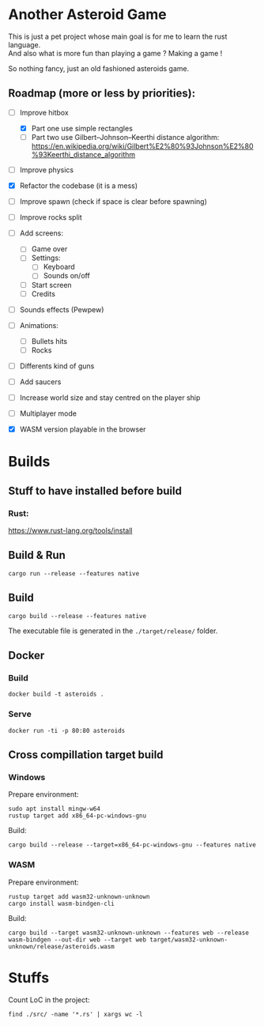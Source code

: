 # Another Asteroid Game
This is just a pet project whose main goal is for me to learn the rust language.  
And also what is more fun than playing a game ? Making a game !

So nothing fancy, just an old fashioned asteroids game.

## Roadmap (more or less by priorities):
* [ ] Improve hitbox
  * [x] Part one use simple rectangles
  * [ ] Part two use Gilbert–Johnson–Keerthi distance algorithm: https://en.wikipedia.org/wiki/Gilbert%E2%80%93Johnson%E2%80%93Keerthi_distance_algorithm
* [ ] Improve physics
* [x] Refactor the codebase (it is a mess)
* [ ] Improve spawn (check if space is clear before spawning)
* [ ] Improve rocks split
* [ ] Add screens:
  * [ ] Game over
  * [ ] Settings:
    * [ ] Keyboard
    * [ ] Sounds on/off
  * [ ] Start screen
  * [ ] Credits
* [ ] Sounds effects (Pewpew)
* [ ] Animations:
  * [ ] Bullets hits
  * [ ] Rocks
* [ ] Differents kind of guns
* [ ] Add saucers
* [ ] Increase world size and stay centred on the player ship
* [ ] Multiplayer mode
* [x] WASM version playable in the browser


# Builds

## Stuff to have installed before build

### Rust:
https://www.rust-lang.org/tools/install


## Build & Run

```
cargo run --release --features native
```

## Build

```
cargo build --release --features native
```

The executable file is generated in the ```./target/release/``` folder.

## Docker

### Build

```
docker build -t asteroids .
```

### Serve
```
docker run -ti -p 80:80 asteroids
```


## Cross compillation target build

### Windows
Prepare environment:
```
sudo apt install mingw-w64
rustup target add x86_64-pc-windows-gnu
```

Build:

```
cargo build --release --target=x86_64-pc-windows-gnu --features native
```

### WASM
Prepare environment:
```
rustup target add wasm32-unknown-unknown
cargo install wasm-bindgen-cli
```

Build:

```
cargo build --target wasm32-unknown-unknown --features web --release
wasm-bindgen --out-dir web --target web target/wasm32-unknown-unknown/release/asteroids.wasm 
```

# Stuffs
Count LoC in the project:
```
find ./src/ -name '*.rs' | xargs wc -l
```
